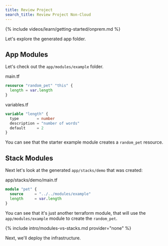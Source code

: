 ```yaml
---
title: Review Project
search_title: Review Project Non-Cloud
---
```


{% include videos/learn/getting-started/onprem.md %}

Let's explore the generated app folder.

## App Modules

Let's check out the `app/modules/example` folder.

main.tf

```terraform
resource "random_pet" "this" {
  length = var.length
}
```

variables.tf

```terraform
variable "length" {
  type        = number
  description = "number of words"
  default     = 2
}
```

You can see that the starter example module creates a `random_pet` resource.

## Stack Modules

Next let's look at the generated `app/stacks/demo` that was created:

app/stacks/demo/main.tf

```terraform
module "pet" {
  source     = "../../modules/example"
  length     = var.length
}
```

You can see that it's just another terraform module, that will use the `app/modules/example` module to create the `random_pet`.

{% include intro/modules-vs-stacks.md provider="none" %}

Next, we'll deploy the infrastructure.
